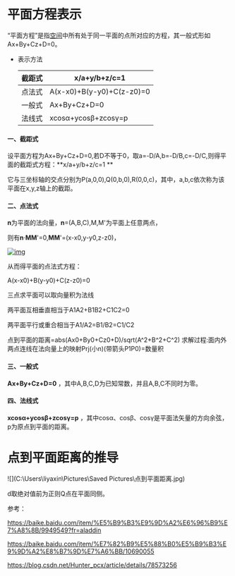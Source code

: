# 平面方程表示

“平面方程”是指[空间](https://baike.baidu.com/item/%E7%A9%BA%E9%97%B4/55280)中所有处于同一平面的点所对应的方程，其一般式形如Ax+By+Cz+D=0。

- 表示方法

  | 截距式 | x/a+y/b+z/c=1             |
  | ------ | ------------------------- |
  | 点法式 | A(x-x0)+B(y-y0)+C(z-z0)=0 |
  | 一般式 | Ax+By+Cz+D=0              |
  | 法线式 | xcosα+ycosβ+zcosγ=p       |

#### 一、截距式

设平面方程为Ax+By+Cz+D=0,若D不等于0，取a=-D/A,b=-D/B,c=-D/C,则得平面的截距式方程：**x/a+y/b+z/c=1 **

它与三坐标轴的交点分别为P(a,0,0),Q(0,b,0),R(0,0,c)，其中，a,b,c依次称为该平面在x,y,z轴上的截距。



#### 二、点法式

**n**为平面的法向量，**n**=(A,B,C),M,M'为平面上任意两点，

则有**n**·**MM**'=0,**MM**'=(x-x0,y-y0,z-z0)，

[![img](https://gss0.bdstatic.com/94o3dSag_xI4khGkpoWK1HF6hhy/baike/s%3D220/sign=e33b8c52ffdcd100c99cff23428a47be/83025aafa40f4bfb2311b80b044f78f0f63618af.jpg)](https://baike.baidu.com/pic/%E5%B9%B3%E9%9D%A2%E6%96%B9%E7%A8%8B/9949549/0/83025aafa40f4bfb2311b80b044f78f0f63618af?fr=lemma&ct=single)

从而得平面的点法式方程：

A(x-x0)+B(y-y0)+C(z-z0)=0

三点求平面可以取向量积为法线

两平面互相垂直相当于A1A2+B1B2+C1C2=0

两平面平行或重合相当于A1/A2=B1/B2=C1/C2

点到平面的距离=abs(Ax0+By0+Cz0+D)/sqrt(A^2+B^2+C^2) 求解过程:面内外两点连线在法向量上的映射Prj(小n)(带箭头P1P0)=数量积



#### 三、一般式

**Ax+By+Cz+D=0**  ，其中A,B,C,D为已知常数，并且A,B,C不同时为零。



#### 四、法线式

**xcosα+ycosβ+zcosγ=p** ，其中cosα、cosβ、cosγ是平面法矢量的方向余弦，p为原点到平面的距离。





# 点到平面距离的推导



![](C:\Users\liyaxin\Pictures\Saved Pictures\点到平面距离.jpg)



d取绝对值前为正则Q点在平面同侧。

参考：

https://baike.baidu.com/item/%E5%B9%B3%E9%9D%A2%E6%96%B9%E7%A8%8B/9949549?fr=aladdin

https://baike.baidu.com/item/%E7%82%B9%E5%88%B0%E5%B9%B3%E9%9D%A2%E8%B7%9D%E7%A6%BB/10690055

https://blog.csdn.net/Hunter_pcx/article/details/78573256